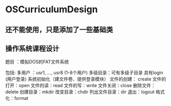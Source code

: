
# OSCurriculumDesign

## 还不能使用，只是添加了一些基础类

## 操作系统课程设计

题目 ：模拟DOS的FAT文件系统

包括:
多用户 ：usr1, …, usr8  (1-8个用户)
多级目录：可有多级子目录
具有login (用户登录)
系统初始化（建文件卷、提供登录模块）
文件的创建： create
文件的打开：open
文件的读：read
文件的写：write
文件关闭：close
删除文件：delete
创建目录：mkdir
改变目录：chdir
列出文件目录：dir
退出：logout
格式化：format
